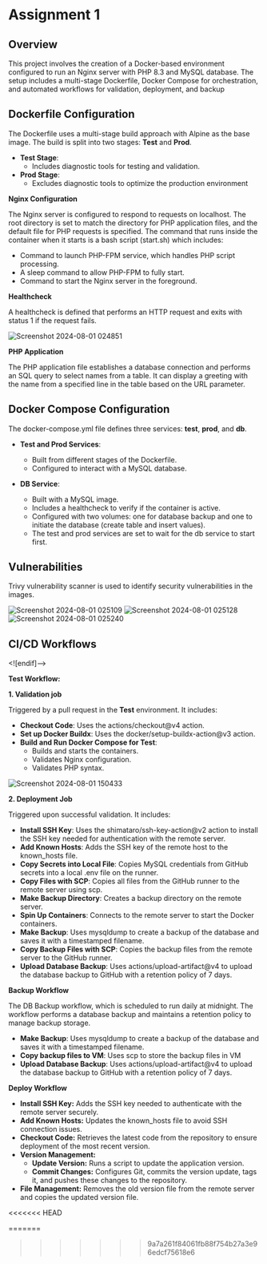 # Assignment 1
## Overview

This project involves the creation of a Docker-based environment configured to run an Nginx server with PHP 8.3 and MySQL database. The setup includes a multi-stage Dockerfile, Docker Compose for orchestration, and automated workflows for validation, deployment, and backup


## Dockerfile Configuration

The Dockerfile uses a multi-stage build approach with Alpine as the base image. The build is split into two stages: **Test** and **Prod**.

-   **Test Stage**:
     -   Includes diagnostic tools for testing and validation.
-   **Prod Stage**:
     - Excludes diagnostic tools to optimize the production environment

**Nginx Configuration**

The Nginx server is configured to respond to requests on localhost. The root directory is set to match the directory for PHP application files, and the default file for PHP requests is specified.
The command that runs inside the container when it starts is a bash script (start.sh) which includes:

- Command to launch PHP-FPM service, which handles PHP script processing.
- A sleep command to allow PHP-FPM to fully start.
- Command to start the Nginx server in the foreground.
  
**Healthcheck**

A healthcheck is defined that performs an HTTP request and exits with status 1 if the request fails.

![Screenshot 2024-08-01 024851](https://github.com/user-attachments/assets/ef785539-7277-4841-ac4e-3341bececc16)

**PHP Application**

The PHP application file establishes a database connection and performs an SQL query to select names from a table. It can display a greeting with the name from a specified line in the table based on the URL parameter.

## Docker Compose Configuration

The docker-compose.yml file defines three services: **test**, **prod**, and **db**.

-   **Test and Prod Services**:
	-   Built from different stages of the Dockerfile.
	-   Configured to interact with a MySQL database.

-   **DB Service**:
	-   Built with a MySQL image.
	-   Includes a healthcheck to verify if the container is active.
	-   Configured with two volumes: one for database backup and one to initiate the database (create table and insert values).
	-   The test and prod services are set to wait for the db service to start first.

## Vulnerabilities

Trivy vulnerability scanner is used to identify security vulnerabilities in the images.

![Screenshot 2024-08-01 025109](https://github.com/user-attachments/assets/6a47109e-7202-43f6-ab34-74f6e867b654)
![Screenshot 2024-08-01 025128](https://github.com/user-attachments/assets/d451b300-69f9-4985-a193-993b7f17f3a2)
![Screenshot 2024-08-01 025240](https://github.com/user-attachments/assets/df6d170d-5877-4935-b333-673e9ef990b1)


## CI/CD Workflows

<![endif]-->

**Test Workflow:**

**1. Validation job**

Triggered by a pull request in the **Test** environment. It includes:

-  **Checkout Code**: Uses the actions/checkout@v4 action.
-  **Set up Docker Buildx**: Uses the docker/setup-buildx-action@v3 action.
-  **Build and Run Docker Compose for Test**:
	-   Builds and starts the containers.
	-   Validates Nginx configuration.
	-   Validates PHP syntax.
 
![Screenshot 2024-08-01 150433](https://github.com/user-attachments/assets/70b5e481-5901-4464-8024-d481e003be5f)

**2. Deployment Job**

Triggered upon successful validation. It includes:

- **Install SSH Key**: Uses the shimataro/ssh-key-action@v2 action to install the SSH key needed for authentication with the remote server.
-  **Add Known Hosts**: Adds the SSH key of the remote host to the known_hosts file.
-  **Copy Secrets into Local File**: Copies MySQL credentials from GitHub secrets into a local .env file on the runner.
-  **Copy Files with SCP**: Copies all files from the GitHub runner to the remote server using scp.
-  **Make Backup Directory**: Creates a backup directory on the remote server.
-  **Spin Up Containers**: Connects to the remote server to start the Docker containers.
-  **Make Backup**: Uses mysqldump to create a backup of the database and saves it with a timestamped filename.
-  **Copy Backup Files with SCP**: Copies the backup files from the remote server to the GitHub runner.
-  **Upload Database Backup**: Uses actions/upload-artifact@v4 to upload the database backup to GitHub with a retention policy of 7 days.


**Backup Workflow**

The DB Backup workflow, which is scheduled to run daily at midnight. The workflow performs a database backup and maintains a retention policy to manage backup storage.

-  **Make Backup**: Uses mysqldump to create a backup of the database and saves it with a timestamped filename.
-  **Copy backup files to VM**: Uses scp to store the backup files in VM
-  **Upload Database Backup**: Uses actions/upload-artifact@v4 to upload the database backup to GitHub with a retention policy of 7 days.

**Deploy Workflow**

-  **Install SSH Key:** Adds the SSH key needed to authenticate with the remote server securely.
-  **Add Known Hosts:** Updates the known_hosts file to avoid SSH connection issues.
-  **Checkout Code:** Retrieves the latest code from the repository to ensure deployment of the most recent version.
- **Version Management:**
	-   **Update Version:** Runs a script to update the application version.
	-   **Commit Changes:** Configures Git, commits the version update, tags it, and pushes these changes to the repository.
-  **File Management:** Removes the old version file from the remote server and copies the updated version file.



<<<<<<< HEAD

=======
>>>>>>> 9a7a261f84061fb88f754b27a3e96edcf75618e6

